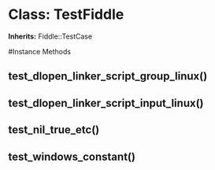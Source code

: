 # Class: TestFiddle
**Inherits:** Fiddle::TestCase
    




#Instance Methods
## test_dlopen_linker_script_group_linux() [](#method-i-test_dlopen_linker_script_group_linux)

## test_dlopen_linker_script_input_linux() [](#method-i-test_dlopen_linker_script_input_linux)

## test_nil_true_etc() [](#method-i-test_nil_true_etc)

## test_windows_constant() [](#method-i-test_windows_constant)


